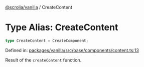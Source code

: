 [@scrolia/vanilla](../README.md) / CreateContent

# Type Alias: CreateContent

```ts
type CreateContent = CreateComponent;
```

Defined in: [packages/vanilla/src/base/components/content.ts:13](https://github.com/alpheustangs/scrolia/blob/e478c3598c4b753ead9de3dc691e6078680b80a3/packages/vanilla/src/base/components/content.ts#L13)

Result of the `createContent` function.
